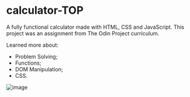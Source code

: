 # calculator-TOP

A fully functional calculator made with HTML, CSS and JavaScript.
This project was an assignment from The Odin Project curriculum.

Learned more about:
- Problem Solving;
- Functions;
- DOM Manipulation;
- CSS.

![image](https://user-images.githubusercontent.com/73365022/208423000-a4b671c5-c03d-40b0-8c1f-011e0f6ce18e.png)
